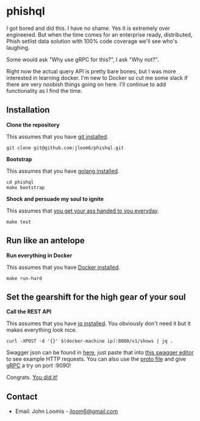 # phishql

I got bored and did this. I have no shame. Yes it is extremely over engineered. But when the time comes for an enterprise ready, distributed, Phish setlist data solution with 100% code coverage we'll see who's laughing.

Some would ask "Why use gRPC for this?", I ask "Why not?".

Right now the actual query API is pretty bare bones, but I was more interested in learning docker. I'm new to Docker so cut me some slack if there are very noobish things going on here. I'll continue to add functionality as I find the time.

## Installation

**Clone the repository**

This assumes that you have [git installed](https://git-scm.com/book/en/v2/Getting-Started-Installing-Git).

```
git clone git@github.com:jloom6/phishql.git
```

**Bootstrap**

This assumes that you have [golang installed](https://golang.org/doc/install).

```
cd phishql
make bootstrap
```

**Shock and persuade my soul to ignite**

This assumes that [you get your ass handed to you everyday](https://www.youtube.com/watch?v=9PinOWOAtHk).

```
make test
```

## Run like an antelope

**Run everything in Docker**

This assumes that you have [Docker installed](https://docs.docker.com/install/).

```
make run-hard
```

## Set the gearshift for the high gear of your soul

**Call the REST API**

This assumes that you have [jq installed](https://stedolan.github.io/jq/download/). You obviously don't need it but it makes everything look nice.

```
curl -XPOST -d '{}' $(docker-machine ip):8080/v1/shows | jq .
```

Swagger json can be found in [here](https://github.com/jloom6/phishql/blob/master/proto/jloom6/phishql/phishql.swagger.json), just paste that into [this swagger editor](https://editor.swagger.io/) to see example HTTP requests. You can also use the [proto file](https://github.com/jloom6/phishql/blob/master/proto/jloom6/phishql/phishql.proto) and give [gRPC](https://grpc.io/) a try on port :9090!

Congrats. [You did it!](https://www.youtube.com/watch?v=wxEAyJfIUI4)

## Contact
- Email: John Loomis - [jloom6@gmail.com](mailto:jloom6@gmail.com)